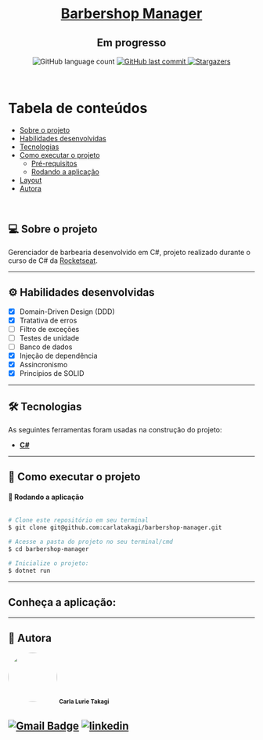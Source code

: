 <h1 align="center">
     <a href="#" alt="blog"> Barbershop Manager </a>
</h1>
<h2 align="center">
	Em progresso
</h2>

<p align="center">
  <img alt="GitHub language count" src="https://img.shields.io/github/languages/count/carlatakagi/barbershop-manager?color=%2304D361">
  
  <a href="https://github.com/carlatakagi/barbershop-manager/commits/main">
    <img alt="GitHub last commit" src="https://img.shields.io/github/last-commit/carlatakagi/barbershop-manager">
  </a>
    
  <a href="https://github.com/carlatakagi/barbershop-manager/stargazers">
    <img alt="Stargazers" src="https://img.shields.io/github/stars/carlatakagi/barbershop-manager?style=social">

  </a>
 
</p>

<br>

Tabela de conteúdos
=================
<!--ts-->
   * [Sobre o projeto](#-sobre-o-projeto)
   * [Habilidades desenvolvidas](#-habilidades)
   * [Tecnologias](#-tecnologias)
   * [Como executar o projeto](#-como-executar-o-projeto)
     * [Pré-requisitos](#pré-requisitos)
     * [Rodando a aplicação](#user-content--rodando-a-aplicação)
   * [Layout](#-layout)
   * [Autora](#-autora)
<!--te-->

<br>

## 💻 Sobre o projeto

   Gerenciador de barbearia desenvolvido em C#, projeto realizado durante o curso de C# da [Rocketseat](https://app.rocketseat.com.br/).

---

## ⚙️ Habilidades desenvolvidas

- [x] Domain-Driven Design (DDD)
- [x] Tratativa de erros
- [ ] Filtro de exceções
- [ ] Testes de unidade
- [ ] Banco de dados
- [x] Injeção de dependência
- [x] Assincronismo
- [x] Princípios de SOLID

---

## 🛠 Tecnologias

As seguintes ferramentas foram usadas na construção do projeto:

-   **[C#](https://dotnet.microsoft.com/pt-br/languages/csharp)**

---
## 🚀 Como executar o projeto
#### 🧭 Rodando a aplicação

```bash

# Clone este repositório em seu terminal
$ git clone git@github.com:carlatakagi/barbershop-manager.git

# Acesse a pasta do projeto no seu terminal/cmd
$ cd barbershop-manager

# Inicialize o projeto:
$ dotnet run

```
---

## Conheça a aplicação:


---

## 🦸 Autora

 <img style="border-radius: 50%;" src="https://avatars.githubusercontent.com/u/70762111?v=4" width="100px;" alt=""/>
 <sub><b>Carla Lurie Takagi</b></sub>
 <br />


[![Gmail Badge](https://img.shields.io/badge/-carlatakagi@gmail.com-c14438?style=flat-square&logo=Gmail&logoColor=white&link=mailto:carlatakagi@gmail.com)](mailto:carlatakagi@gmail.com)
[![linkedin](https://img.shields.io/badge/linkedin-0A66C2?style=for-the-badge&logo=linkedin&logoColor=white)](https://www.linkedin.com/in/carla-takagi/)
---
